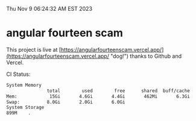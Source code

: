 Thu Nov  9 06:24:32 AM EST 2023

# angular fourteen scam


This project is live at [https://angularfourteenscam.vercel.app/](https://angularfourteenscam.vercel.app/ "dog!") thanks to Github and Vercel.

CI Status: 

```bash
System Memory
               total        used        free      shared  buff/cache   available
Mem:            15Gi       4.6Gi       4.4Gi       462Mi       6.3Gi       9.9Gi
Swap:          8.0Gi       2.0Gi       6.0Gi
System Storage
899M	.
```
